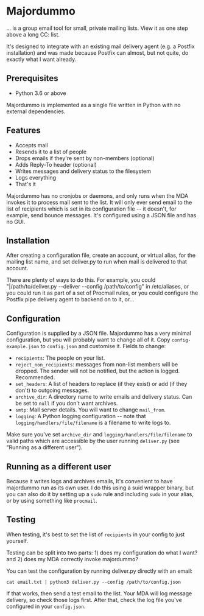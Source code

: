 Majordummo
==========
... is a group email tool for small, private mailing lists. View it as one step above a long CC: list.

It's designed to integrate with an existing mail delivery agent (e.g. a Postfix installation) and was made because
Postfix can almost, but not quite, do exactly what I want already.

Prerequisites
-------------
 * Python 3.6 or above

Majordummo is implemented as a single file written in Python with no external dependencies.

Features
--------
 * Accepts mail
 * Resends it to a list of people
 * Drops emails if they're sent by non-members (optional)
 * Adds Reply-To header (optional)
 * Writes messages and delivery status to the filesystem
 * Logs everything
 * That's it

Majordummo has no cronjobs or daemons, and only runs when the MDA invokes it to process mail sent to the list. It will
only ever send email to the list of recipients which is set in its configuration file -- it doesn't, for example, send
bounce messages. It's configured using a JSON file and has no GUI.

Installation
------------
After creating a configuration file, create an account, or virtual alias, for the mailing list name, and set deliver.py
to run when mail is delivered to that account.

There are plenty of ways to do this. For example, you could "|/path/to/deliver.py --deliver --config /path/to/config" in
/etc/aliases, or you could run it as part of a set of Procmail rules, or you could configure the Postfix pipe delivery
agent to backend on to it, or...

Configuration
-------------
Configuration is supplied by a JSON file. Majordummo has a very minimal configuration, but you will probably want to
change all of it. Copy `config-example.json` to `config.json` and customise it. Fields to change:

 * `recipients`: The people on your list.
 * `reject_non_recipients`: messages from non-list members will be dropped. The sender will not be notified, but the
   action is logged. Recommended.
 * `set_headers`: A list of headers to replace (if they exist) or add (if they don't) to outgoing messages.
 * `archive_dir`: A directory name to write emails and delivery status. Can be set to `null` if you don't want archives.
 * `smtp`: Mail server details. You will want to change `mail_from`.
 * `logging`: A Python logging configuration -- note that `logging/handlers/file/filename` is a filename to write logs
   to.

Make sure you've set `archive_dir` and `logging/handlers/file/filename` to valid paths which are accessible by the user
running `deliver.py` (see "Running as a different user").

Running as a different user
----------------------------
Because it writes logs and archives emails, It's convenient to have majordummo run as its own user. I do this using a
suid wrapper binary, but you can also do it by setting up a `sudo` rule and including `sudo` in your alias, or by using
something like `procmail`.

Testing
-------
When testing, it's best to set the list of `recipients` in your config to just yourself.

Testing can be split into two parts: 1) does my configuration do what I want? and 2) does my MDA correctly invoke
majordummo?

You can test the configuration by running deliver.py directly with an email:

    cat email.txt | python3 deliver.py --config /path/to/config.json

If that works, then send a test email to the list. Your MDA will log message delivery, so check those logs first. After
that, check the log file you've configured in your `config.json`.

